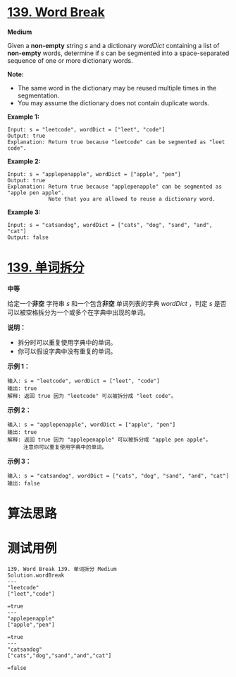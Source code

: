 # [139. Word Break][enTitle]

**Medium**

Given a **non-empty**  string  *s*  and a dictionary  *wordDict*  containing a list of **non-empty**  words, determine if  *s*  can be segmented into a space-separated sequence of one or more dictionary words.

**Note:** 

- The same word in the dictionary may be reused multiple times in the segmentation. 
- You may assume the dictionary does not contain duplicate words.

**Example 1:** 

```
Input: s = "leetcode", wordDict = ["leet", "code"]
Output: true
Explanation: Return true because "leetcode" can be segmented as "leet code".

```

**Example 2:** 

```
Input: s = "applepenapple", wordDict = ["apple", "pen"]
Output: true
Explanation: Return true because "applepenapple" can be segmented as "apple pen apple".
             Note that you are allowed to reuse a dictionary word.

```

**Example 3:** 

```
Input: s = "catsandog", wordDict = ["cats", "dog", "sand", "and", "cat"]
Output: false

```


# [139. 单词拆分][cnTitle]

**中等**

给定一个**非空** 字符串  *s*  和一个包含**非空** 单词列表的字典  *wordDict* ，判定  *s*  是否可以被空格拆分为一个或多个在字典中出现的单词。

**说明：** 

- 拆分时可以重复使用字典中的单词。 
- 你可以假设字典中没有重复的单词。

**示例 1：** 

```
输入: s = "leetcode", wordDict = ["leet", "code"]
输出: true
解释: 返回 true 因为 "leetcode" 可以被拆分成 "leet code"。

```

**示例 2：** 

```
输入: s = "applepenapple", wordDict = ["apple", "pen"]
输出: true
解释: 返回 true 因为 "applepenapple" 可以被拆分成 "apple pen apple"。
     注意你可以重复使用字典中的单词。

```

**示例 3：** 

```
输入: s = "catsandog", wordDict = ["cats", "dog", "sand", "and", "cat"]
输出: false

```




# 算法思路

# 测试用例
```
139. Word Break 139. 单词拆分 Medium
Solution.wordBreak
---
"leetcode"
["leet","code"]

=true
---
"applepenapple"
["apple","pen"]

=true
---
"catsandog"
["cats","dog","sand","and","cat"]

=false
```

[enTitle]: https://leetcode.com/problems/word-break/
[cnTitle]: https://leetcode-cn.com/problems/word-break/

